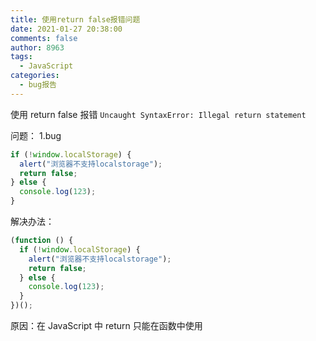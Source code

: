 ```yaml
---
title: 使用return false报错问题
date: 2021-01-27 20:38:00
comments: false
author: 8963
tags:
  - JavaScript
categories:
  - bug报告
---
```


使用 return false 报错 `Uncaught SyntaxError: Illegal return statement`

<!-- more -->

问题：
1.bug

```javascript
if (!window.localStorage) {
  alert("浏览器不支持localstorage");
  return false;
} else {
  console.log(123);
}
```

解决办法：

```javascript
(function () {
  if (!window.localStorage) {
    alert("浏览器不支持localstorage");
    return false;
  } else {
    console.log(123);
  }
})();
```

原因：在 JavaScript 中 return 只能在函数中使用
